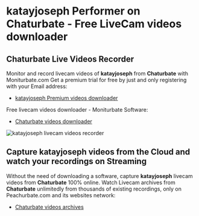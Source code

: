 # katayjoseph Performer on Chaturbate - Free LiveCam videos downloader

## Chaturbate Live Videos Recorder

Monitor and record livecam videos of **katayjoseph** from **Chaturbate** with Moniturbate.com
Get a premium trial for free by just and only registering with your Email address:
* [katayjoseph Premium videos downloader](https://moniturbate.com/request-demo-licence-key.html)

Free livecam videos downloader - Moniturbate Software:
* [Chaturbate videos downloader](https://moniturbate.com/moniturbate-download-software.html)

![katayjoseph livecam videos recorder](https://peachurnet.com/templates/moniturbate-software.png)


## Capture katayjoseph videos from the Cloud and watch your recordings on Streaming

Without the need of downloading a software, capture **katayjoseph** livecam videos from **Chaturbate** 100% online.
Watch Livecam archives from **Chaturbate** unlimitedly from thousands of existing recordings, only on Peachurbate.com and its websites network:
* [Chaturbate videos archives](https://peachurnet.com/)